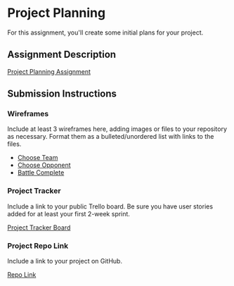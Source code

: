# Project Planning
For this assignment, you'll create some initial plans for your project.

## Assignment Description
[Project Planning Assignment](https://education.launchcode.org/liftoff/modules/assignments/project-planning)

## Submission Instructions

### Wireframes

Include at least 3 wireframes here, adding images or files to your repository as necessary. Format them as a bulleted/unordered list with links to the files.

* [Choose Team](https://github.com/Reddy302/poGoBattleHelper/blob/main/Choose%20Team.png)
* [Choose Opponent](https://github.com/Reddy302/poGoBattleHelper/blob/main/Choose%20Opponent.png)
* [Battle Complete](https://github.com/Reddy302/poGoBattleHelper/blob/main/Battle%20Complete.png)

### Project Tracker

Include a link to your public Trello board. Be sure you have user stories added for at least your first 2-week sprint.

[Project Tracker Board](https://trello.com/b/PK2y0jLs/pogo-pvp-picker)

### Project Repo Link

Include a link to your project on GitHub.

[Repo Link](https://github.com/Reddy302/poGoBattleHelper)
